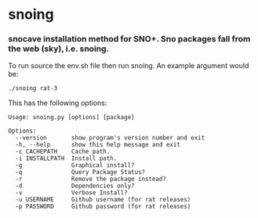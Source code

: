 # snoing
### snocave installation method for SNO+. Sno packages fall from the web (sky), i.e. snoing.

To run source the env.sh file then run snoing. An example argument would be:

    ./snoing rat-3

This has the following options:

    Usage: snoing.py [options] [package]
    
    Options:
      --version       show program's version number and exit
      -h, --help      show this help message and exit
      -c CACHEPATH    Cache path.
      -i INSTALLPATH  Install path.
      -g              Graphical install?
      -q              Query Package Status?
      -r              Remove the package instead?
      -d              Dependencies only?
      -v              Verbose Install?
      -u USERNAME     Github username (for rat releases)
      -p PASSWORD     Github password (for rat releases)
